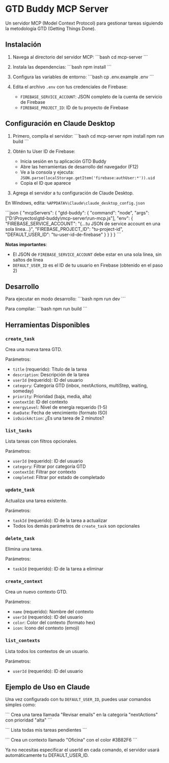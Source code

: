 # GTD Buddy MCP Server

Un servidor MCP (Model Context Protocol) para gestionar tareas siguiendo la metodología GTD (Getting Things Done).

## Instalación

1. Navega al directorio del servidor MCP:
\`\`\`bash
cd mcp-server
\`\`\`

2. Instala las dependencias:
\`\`\`bash
npm install
\`\`\`

3. Configura las variables de entorno:
\`\`\`bash
cp .env.example .env
\`\`\`

4. Edita el archivo `.env` con tus credenciales de Firebase:
   - `FIREBASE_SERVICE_ACCOUNT`: JSON completo de la cuenta de servicio de Firebase
   - `FIREBASE_PROJECT_ID`: ID de tu proyecto de Firebase

## Configuración en Claude Desktop

1. Primero, compila el servidor:
\`\`\`bash
cd mcp-server
npm install
npm run build
\`\`\`

2. Obtén tu User ID de Firebase:
   - Inicia sesión en tu aplicación GTD Buddy
   - Abre las herramientas de desarrollo del navegador (F12)
   - Ve a la consola y ejecuta: `JSON.parse(localStorage.getItem('firebase:authUser:*')).uid`
   - Copia el ID que aparece

3. Agrega el servidor a tu configuración de Claude Desktop. 

En Windows, edita: `%APPDATA%\Claude\claude_desktop_config.json`

\`\`\`json
{
  "mcpServers": {
    "gtd-buddy": {
      "command": "node",
      "args": ["D:\\Proyectos\\gtd-buddy\\mcp-server\\run-mcp.js"],
      "env": {
        "FIREBASE_SERVICE_ACCOUNT": "{...tu JSON de service account en una sola línea...}",
        "FIREBASE_PROJECT_ID": "tu-project-id",
        "DEFAULT_USER_ID": "tu-user-id-de-firebase"
      }
    }
  }
}
\`\`\`

**Notas importantes**: 
- El JSON de `FIREBASE_SERVICE_ACCOUNT` debe estar en una sola línea, sin saltos de línea
- `DEFAULT_USER_ID` es el ID de tu usuario en Firebase (obtenido en el paso 2)

## Desarrollo

Para ejecutar en modo desarrollo:
\`\`\`bash
npm run dev
\`\`\`

Para compilar:
\`\`\`bash
npm run build
\`\`\`

## Herramientas Disponibles

### `create_task`
Crea una nueva tarea GTD.

Parámetros:
- `title` (requerido): Título de la tarea
- `description`: Descripción de la tarea
- `userId` (requerido): ID del usuario
- `category`: Categoría GTD (inbox, nextActions, multiStep, waiting, someday)
- `priority`: Prioridad (baja, media, alta)
- `contextId`: ID del contexto
- `energyLevel`: Nivel de energía requerido (1-5)
- `dueDate`: Fecha de vencimiento (formato ISO)
- `isQuickAction`: ¿Es una tarea de 2 minutos?

### `list_tasks`
Lista tareas con filtros opcionales.

Parámetros:
- `userId` (requerido): ID del usuario
- `category`: Filtrar por categoría GTD
- `contextId`: Filtrar por contexto
- `completed`: Filtrar por estado de completado

### `update_task`
Actualiza una tarea existente.

Parámetros:
- `taskId` (requerido): ID de la tarea a actualizar
- Todos los demás parámetros de `create_task` son opcionales

### `delete_task`
Elimina una tarea.

Parámetros:
- `taskId` (requerido): ID de la tarea a eliminar

### `create_context`
Crea un nuevo contexto GTD.

Parámetros:
- `name` (requerido): Nombre del contexto
- `userId` (requerido): ID del usuario
- `color`: Color del contexto (formato hex)
- `icon`: Icono del contexto (emoji)

### `list_contexts`
Lista todos los contextos de un usuario.

Parámetros:
- `userId` (requerido): ID del usuario

## Ejemplo de Uso en Claude

Una vez configurado con tu `DEFAULT_USER_ID`, puedes usar comandos simples como:

\`\`\`
Crea una tarea llamada "Revisar emails" en la categoría "nextActions" con prioridad "alta"
\`\`\`

\`\`\`
Lista todas mis tareas pendientes
\`\`\`

\`\`\`
Crea un contexto llamado "Oficina" con el color #3B82F6
\`\`\`

Ya no necesitas especificar el userId en cada comando, el servidor usará automáticamente tu DEFAULT_USER_ID.
